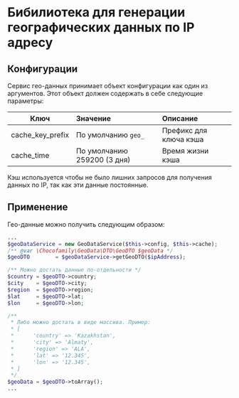 # Бибилиотека для генерации географических данных по IP адресу

## Конфигурации

Сервис гео-данных принимает объект конфигурации как один из аргументов. Этот объект должен содержать в себе следующие
 параметры:

| Ключ              | Значение              | Описание  |
|-------------------|:----------------------|:----------|
| cache_key_prefix  | По умолчанию `geo_`   | Префикс для ключа кэша |
| cache_time        | По умолчанию 259200 (3 дня) | Время жизни кэша |

Кэш используется чтобы не было лишних запросов для получения данных по IP, так как эти данные постоянные.

## Применение
Гео-данные можно получить следующим образом:
```php
...
$geoDataService = new GeoDataService($this->config, $this->cache);
/** @var \Chocofamily\GeoData\DTO\GeoDTO $geoData */
$geoDTO        = $geoDataService->getGeoDTO($ipAddress);

/** Можно достать данные по-отдельности */
$country = $geoDTO->country;
$city    = $geoDTO->city;
$region  = $geoDTO->region;
$lat     = $geoDTO->lat;
$lon     = $geoDTO->lon;

/**
 * Либо можно достать в виде массива. Пример:
 * [
 *      'country' => 'Kazakhstan',
 *      'city' => 'Almaty',
 *      'region' => 'ALA',
 *      'lat' => '12.345',
 *      'lon' => '12.345',
 * ]
 */
$geoData = $geoDTO->toArray();
...
```
